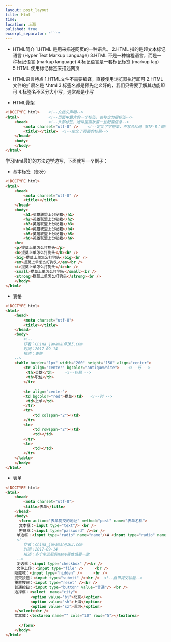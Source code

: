 ```yaml
---
layout: post_layout
title: Html
time: 
location: 上海
pulished: true
excerpt_separator: "```"
---
```



* HTML简介
    1.HTML 是用来描述网页的一种语言。
    2.HTML 指的是超文本标记语言 (Hyper Text Markup Language)
    3.HTML 不是一种编程语言，而是一种标记语言 (markup language)
    4.标记语言是一套标记标签 (markup tag)
    5.HTML 使用标记标签来描述网页

* HTML语言特点
    1.HTML文件不需要编译，直接使用浏览器执行即可
    2.HTML文件的扩展名是 *.html
    3.标签名都是预先定义好的，我们只需要了解其功能即可
    4.标签名不区分大小写，通常都是小写

* HTML骨架
```html
<!DOCTYPE html>    <!--文档头声明-->
<html>             <!--页面中最大的一个标签，也称之为根标签-->
	<head>         <!--头部标签，通常里面放置一些配置信息-->
		<meta charset="utf-8" />    <!--定义了字符集，不写会乱码（UTF-8：国际通用字符集）-->
		<title></title>  <!--定义了页面的标题-->
	</head>
	<body>
	</body>
</html>
```

学习html最好的方法边学边写，下面就写一个例子：

* 基本标签（部分）

```html
<!DOCTYPE html>
<html>
	<head>
		<meta charset="utf-8" />
		<title></title>
	</head>
	<body>
		<h1>英雄联盟上分秘籍</h1>
		<h2>英雄联盟上分秘籍</h2>
		<h3>英雄联盟上分秘籍</h3>
		<h4>英雄联盟上分秘籍</h4>
		<h5>英雄联盟上分秘籍</h5>
		<h6>英雄联盟上分秘籍</h6>
    <hr>
	<p>提莫上单怎么打狗头</p>
	<b>提莫上单怎么打狗头</b><br />
	<big>提莫上单怎么打狗头</big><br />
	<em>提莫上单怎么打狗头</em><br />
	<i>提莫上单怎么打狗头</i><br />
	<small>提莫上单怎么打狗头</small><br />
	<strong>提莫上单怎么打狗头</strong><br />
	</body>
</html>
```

* 表格


```html
<!DOCTYPE html>
<html>
	<head>
		<meta charset="utf-8">
		<title></title>
	</head>
	<body>
		<!--
    	作者：china_javaman@163.com
    	时间：2017-09-14
    	描述：表格
    -->	
    <table border="1px" width="200" height="150" align="center">
    	<tr align="center" bgcolor="antiquewhite">    <!--行 -->
    	 <th>英雄</th>     <!--标题 -->
    	 <th>职位</th>
    	</tr>
    	
    	<tr align="center">
    	<td bgcolor="red">提莫</td>   <!--列 -->
    	 <td>上单</td>	
    	</tr>
    	<tr>
    		<td colspan="2"></td>
    	</tr>
    	<tr>
    		<td rowspan="2"></td>
    		<td></td>
    	</tr>
    	<tr>
    		<td></td>
    	</tr>
    </table>
	</body>
</html>
```



* 表单

```html
<!DOCTYPE html>
<html>
	<head>
		<meta charset="utf-8">
		<title>表单</title>
	</head>
	<body>
	  <form action="表单提交的地址" method="post" name="表单名称">
	  文本框：<input type="text"/> <br />
	  密码框：<input type="password" /><br />
	 单选框：<input type="radio" name="name"/>A <input type="radio" name="name"/>B<br />
	 <!--
     	作者：china_javaman@163.com
     	时间：2017-09-14
     	描述：多个单选框的name属性值要一致
     -->
	 复选框：<input type="checkbox" /><br />
	 文件上传：<input type="file" /> 	<br />
	隐藏域：<input type="hidden" /> 	<br />
	提交按钮：<input type="submit" /><br />  <!--自带提交功能-->
	重置按钮：<input type="reset" /><br />
	普通按钮：<input type="button" value="普通"/> <br />
	选择框：<select  name="city">
		   <option value="bj">北京</option>
		   <option value="sh">上海</option>
		   <option value="sz">深圳</option>
	</select><br />
	文本域：<textarea name="" cols="10" rows="5"></textarea>
	
	  </form>
	</body>
</html>


```

